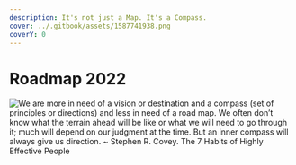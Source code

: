 ```yaml
---
description: It's not just a Map. It's a Compass.
cover: ../.gitbook/assets/1587741938.png
coverY: 0
---
```


# Roadmap 2022

![We are more in need of a vision or destination and a compass (set of principles or directions) and less in need of a road map. We often don’t know what the terrain ahead will be like or what we will need to go through it; much will depend on our judgment at the time. But an inner compass will always give us direction.
\~ Stephen R. Covey. The 7 Habits of Highly Effective People](<../.gitbook/assets/Roadmap 2022.png>)
